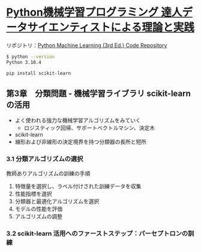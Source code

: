 # [Python機械学習プログラミング 達人データサイエンティストによる理論と実践](https://book.impress.co.jp/books/1120101017)

リポジトリ：[Python Machine Learning (3rd Ed.) Code Repository](https://github.com/rasbt/python-machine-learning-book-3rd-edition)

```sh
$ python --version
Python 3.10.4
```

```sh
pip install scikit-learn
```

## 第3章　分類問題 - 機械学習ライブラリ scikit-learn の活用

- よく使われる強力な機械学習アルゴリズムをみていく
  - ロジスティック回帰、サポートベクトルマシン、決定木
- scikit-learn
- 線形および非線形の決定境界を持つ分類器の長所と短所

### 3.1 分類アルゴリズムの選択

教師ありアルゴリズムの訓練の手順

1. 特徴量を選択し、ラベル付けされた訓練データを収集
2. 性能指標を選択
3. 分類器と最適化アルゴリズムを選択
4. モデルの性能を評価
5. アルゴリズムの調整

### 3.2 scikit-learn 活用へのファーストステップ：パーセプトロンの訓練
